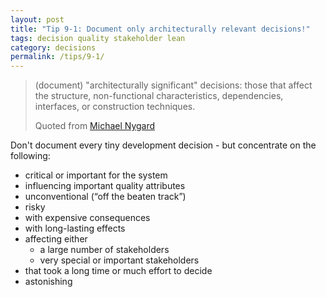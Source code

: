 ```yaml
---
layout: post
title: "Tip 9-1: Document only architecturally relevant decisions!"
tags: decision quality stakeholder lean
category: decisions
permalink: /tips/9-1/
---
```


>(document) "architecturally significant" decisions: those that affect the structure, non-functional characteristics, dependencies, interfaces, or construction techniques.
>
>Quoted from <a target="_blank" rel="noopener noreferrer nofollow" href="https://thinkrelevance.com/blog/2011/11/15/documenting-architecture-decisions">Michael Nygard</a>

Don't document every tiny development decision - but concentrate on the following:


* critical or important for the system
* influencing important quality attributes
* unconventional (“off the beaten track”)
* risky
* with expensive consequences
* with long-lasting effects
* affecting either
   * a large number of stakeholders
   * very special or important stakeholders
* that took a long time or much effort to decide
* astonishing
